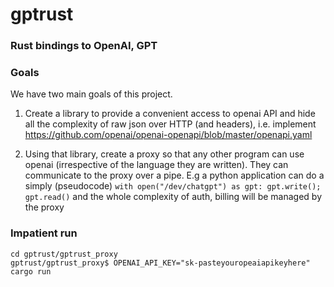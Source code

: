 # gptrust
### Rust bindings to OpenAI, GPT

### Goals
We have two main goals of this project.

1. Create a library to provide a convenient access to openai API and hide all the complexity of raw json over HTTP (and headers), i.e. implement https://github.com/openai/openai-openapi/blob/master/openapi.yaml

2. Using that library, create a proxy so that any other program can use openai (irrespective of the language they are written). They can communicate to the proxy over a pipe. E.g a python application can do a simply (pseudocode) `with open("/dev/chatgpt") as gpt: gpt.write(); gpt.read()` and the whole complexity of auth, billing will be managed by the proxy

### Impatient run

```
cd gptrust/gptrust_proxy
gptrust/gptrust_proxy$ OPENAI_API_KEY="sk-pasteyouropeaiapikeyhere" cargo run
```
